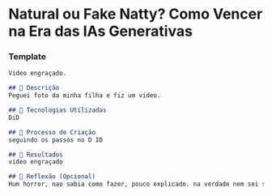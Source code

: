 # Natural ou Fake Natty? Como Vencer na Era das IAs Generativas

### Template

```markdown
Video engraçado.

## 📒 Descrição
Peguei foto da minha filha e fiz um video.

## 🤖 Tecnologias Utilizadas
DiD

## 🧐 Processo de Criação
seguindo os passos no D ID

## 🚀 Resultados
video engraçado

## 💭 Reflexão (Opcional)
Hum horror, nao sabia como fazer, pouco explicado. na verdade nem sei se fiz certo.
```

